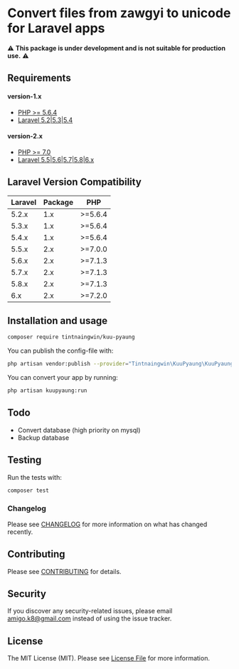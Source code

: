 # Convert files from zawgyi to unicode for Laravel apps

:warning: **This package is under development and is not suitable for production use.** :warning:

## Requirements

#### version-1.x

- [PHP >= 5.6.4](http://php.net/)
- [Laravel 5.2|5.3|5.4](https://github.com/laravel/framework)

#### version-2.x

- [PHP >= 7.0](http://php.net/)
- [Laravel 5.5|5.6|5.7|5.8|6.x](https://github.com/laravel/framework)

## Laravel Version Compatibility

| Laravel | Package | PHP     |
|---------|---------|---------|
| 5.2.x   | 1.x     | >=5.6.4 |
| 5.3.x   | 1.x     | >=5.6.4 |
| 5.4.x   | 1.x     | >=5.6.4 |
| 5.5.x   | 2.x     | >=7.0.0 |
| 5.6.x   | 2.x     | >=7.1.3 |
| 5.7.x   | 2.x     | >=7.1.3 |
| 5.8.x   | 2.x     | >=7.1.3 |
| 6.x     | 2.x     | >=7.2.0 |
 
## Installation and usage

``` bash
composer require tintnaingwin/kuu-pyaung
```

You can publish the config-file with:

``` bash
php artisan vendor:publish --provider="Tintnaingwin\KuuPyaung\KuuPyaungServiceProvider"
```

You can convert your app by running:

``` bash
php artisan kuupyaung:run
```

## Todo

- Convert database (high priority on mysql)
- Backup database

## Testing

Run the tests with:

``` bash
composer test
```

### Changelog

Please see [CHANGELOG](CHANGELOG.md) for more information on what has changed recently.

## Contributing

Please see [CONTRIBUTING](CONTRIBUTING.md) for details.

## Security

If you discover any security-related issues, please email amigo.k8@gmail.com instead of using the issue tracker.

## License

The MIT License (MIT). Please see [License File](LICENSE.md) for more information.
